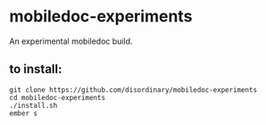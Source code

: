 # mobiledoc-experiments
An experimental mobiledoc build.

## to install:

```
git clone https://github.com/disordinary/mobiledoc-experiments
cd mobiledoc-experiments
./install.sh
ember s
```
